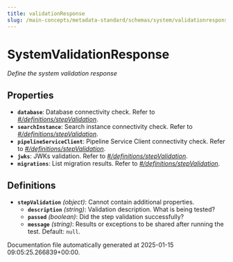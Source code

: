 ```yaml
---
title: validationResponse
slug: /main-concepts/metadata-standard/schemas/system/validationresponse
---
```


# SystemValidationResponse

*Define the system validation response*

## Properties

- **`database`**: Database connectivity check. Refer to *[#/definitions/stepValidation](#definitions/stepValidation)*.
- **`searchInstance`**: Search instance connectivity check. Refer to *[#/definitions/stepValidation](#definitions/stepValidation)*.
- **`pipelineServiceClient`**: Pipeline Service Client connectivity check. Refer to *[#/definitions/stepValidation](#definitions/stepValidation)*.
- **`jwks`**: JWKs validation. Refer to *[#/definitions/stepValidation](#definitions/stepValidation)*.
- **`migrations`**: List migration results. Refer to *[#/definitions/stepValidation](#definitions/stepValidation)*.
## Definitions

- **`stepValidation`** *(object)*: Cannot contain additional properties.
  - **`description`** *(string)*: Validation description. What is being tested?
  - **`passed`** *(boolean)*: Did the step validation successfully?
  - **`message`** *(string)*: Results or exceptions to be shared after running the test. Default: `null`.


Documentation file automatically generated at 2025-01-15 09:05:25.266839+00:00.
